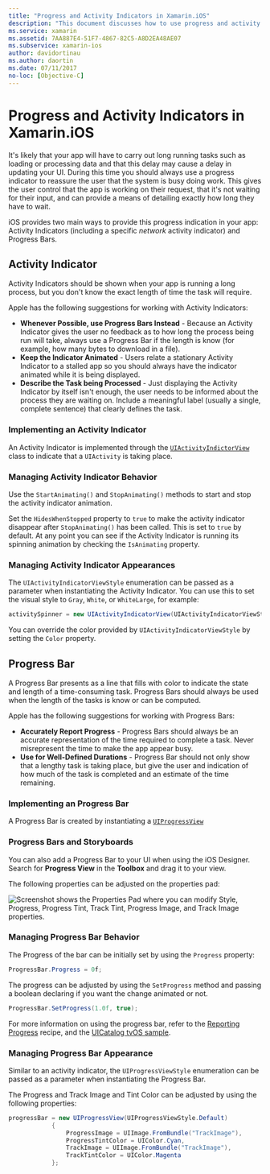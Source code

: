 ```yaml
---
title: "Progress and Activity Indicators in Xamarin.iOS"
description: "This document discusses how to use progress and activity indicators in Xamarin.iOS. It describes how to use them both programmatically and with a storyboard."
ms.service: xamarin
ms.assetid: 7AA887E4-51F7-4867-82C5-A8D2EA48AE07
ms.subservice: xamarin-ios
author: davidortinau
ms.author: daortin
ms.date: 07/11/2017
no-loc: [Objective-C]
---
```


# Progress and Activity Indicators in Xamarin.iOS

It's likely that your app will have to carry out long running tasks such as loading or processing data and that this delay may cause a delay in updating your UI. During this time you should always use a progress indicator to reassure the user that the system is busy doing work. This gives the user control that the app is working on their request, that it's not waiting for their input, and can provide a means of detailing exactly how long they have to wait.

iOS provides two main ways to provide this progress indication in your app: Activity Indicators (including a specific _network_ activity indicator) and Progress Bars.

## Activity Indicator

Activity Indicators should be shown when your app is running a long process, but you don't know the exact length of time the task will require.

Apple has the following suggestions for working with Activity Indicators:

- **Whenever Possible, use Progress Bars Instead** - Because an Activity Indicator gives the user no feedback as to how long the process being run will take, always use a Progress Bar if the length is know (for example, how many bytes to download in a file).
- **Keep the Indicator Animated** - Users relate a stationary Activity Indicator to a stalled app so you should always have the indicator animated while it is being displayed.
- **Describe the Task being Processed** - Just displaying the Activity Indicator by itself isn't enough, the user needs to be informed about the process they are waiting on. Include a meaningful label (usually a single, complete sentence) that clearly defines the task.

### Implementing an Activity Indicator

An Activity Indicator is implemented through the [`UIActivityIndictorView`](xref:UIKit.UIActivityIndicatorView) class to indicate that a `UIActivity` is taking place.

### Managing Activity Indicator Behavior

Use the `StartAnimating()` and `StopAnimating()` methods to start and stop the activity indicator animation.

Set the `HidesWhenStopped` property to `true` to make the activity indicator disappear after `StopAnimating()` has been called. This is set to `true` by default. At any point you can see if the Activity Indicator is running its spinning animation by checking the `IsAnimating` property. 

### Managing Activity Indicator Appearances

The `UIActivityIndicatorViewStyle` enumeration can be passed as a parameter when instantiating the Activity Indicator. You can use this to set the visual style to `Gray`, `White`, or `WhiteLarge`, for example:

```csharp
activitySpinner = new UIActivityIndicatorView(UIActivityIndicatorViewStyle.WhiteLarge);
```

You can override the color provided by `UIActivityIndicatorViewStyle`  by setting the `Color` property.

## Progress Bar

A Progress Bar presents as a line that fills with color to indicate the state and length of a time-consuming task. Progress Bars should always be used when the length of the tasks is know or can be computed.

Apple has the following suggestions for working with Progress Bars:

- **Accurately Report Progress** - Progress Bars should always be an accurate representation of the time required to complete a task. Never misrepresent the time to make the app appear busy.
- **Use for Well-Defined Durations** - Progress Bar should not only show that a lengthy task is taking place, but give the user and indication of how much of the task is completed and an estimate of the time remaining.

### Implementing an Progress Bar

A Progress Bar is created by instantiating a [`UIProgressView`](xref:UIKit.UIProgressView)

### Progress Bars and Storyboards

You can also add a Progress Bar to your UI when using the iOS Designer. Search for **Progress View** in the **Toolbox** and drag it to your view.

The following properties can be adjusted on the properties pad:

![Screenshot shows the Properties Pad where you can modify Style, Progress, Progress Tint, Track Tint, Progress Image, and Track Image properties.](progress-activity-indicator-images/progress-indicator3.png)

### Managing Progress Bar Behavior

The Progress of the bar can be initially set by using the `Progress` property:

```csharp
ProgressBar.Progress = 0f;
```

The progress can be adjusted by using the `SetProgress` method and passing a boolean declaring if you want the change animated or not.

```csharp
ProgressBar.SetProgress(1.0f, true);
```

For more information on using the progress bar, refer to the [Reporting Progress](https://github.com/xamarin/recipes/tree/master/Recipes/cross-platform/networking/download_progress) recipe, and the [UICatalog tvOS sample](/samples/xamarin/ios-samples/tvos-uicatalog).

### Managing Progress Bar Appearance

Similar to an activity indicator, the `UIProgressViewStyle` enumeration can be passed as a parameter when instantiating the Progress Bar.

The Progress and Track Image and Tint Color can be adjusted by using the following properties:

```csharp
progressBar = new UIProgressView(UIProgressViewStyle.Default)
            {
                ProgressImage = UIImage.FromBundle("TrackImage"),
                ProgressTintColor = UIColor.Cyan,
                TrackImage = UIImage.FromBundle("TrackImage"),
                TrackTintColor = UIColor.Magenta
            }; 
```